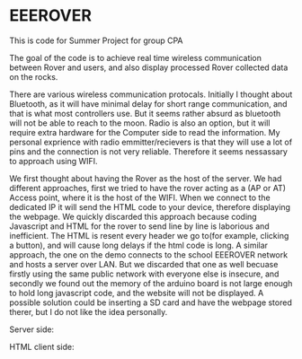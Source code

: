# EEEROVER
This is code for Summer Project for group CPA


The goal of the code is to achieve real time wireless communication between Rover and users, and also display processed Rover collected data on the rocks. 

There are various wireless communication protocals. Initially I thought about Bluetooth, as it will have minimal delay for short range communication, and that is what most controllers use. But it seems rather absurd as bluetooth will not be able to reach to the moon. Radio is also an option, but it will require extra hardware for the Computer side to read the information. My personal exprience with radio emmitter/recievers is that they will use a lot of pins and the connection is not very reliable. Therefore it seems nessassary to approach using WIFI.

We first thought about having the Rover as the host of the server. We had different approaches, first we tried to have the rover acting as a (AP or AT) Access point, where it is the host of the WIFI. When we connect to the dedicated IP it will send the HTML code to your device, therefore displaying the webpage. We quickly discarded this approach because coding Javascript and HTML for the rover to send line by line is laborious and inefficient. The HTML is resent every header we go to(for example, clicking a button), and will cause long delays if the html code is long. A similar approach, the one on the demo connects to the school EEEROVER network and hosts a server over LAN. But we discarded that one as well becuase firstly using the same public network with everyone else is insecure, and secondly we found out the memory of the arduino board is not large enough to hold long javascript code, and the website will not be displayed. A possible solution could be inserting a SD card and have the webpage stored therer, but I do not like the idea personally.


Server side:

HTML client side:

